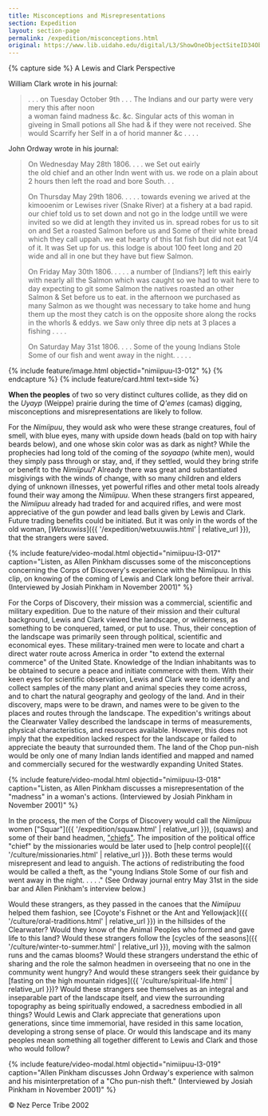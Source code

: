 ```yaml
---
title: Misconceptions and Misrepresentations
section: Expedition
layout: section-page
permalink: /expedition/misconceptions.html
original: https://www.lib.uidaho.edu/digital/L3/ShowOneObjectSiteID34ObjectID139.html
---
```


{% capture side %}
A Lewis and Clark Perspective

William Clark wrote in his journal:

> . . . on Tuesday October 9th . . . The Indians and our party were very mery this after noon <br>a woman faind madness &c. &c. Singular acts of this woman in giveing in Small potions all She had & if they were not received. She would Scarrify her Self in a of horid manner &c . . . .

John Ordway wrote in his journal:

> On Wednesday May 28th 1806. . . . we Set out eairly <br>the old chief and an other Indn went with us. we rode on a plain about 2 hours then left the road and bore South. . .
> 
> On Thursday May 29th 1806. . . . . towards evening we arived at the kimooenim or Lewises river (Snake River) at a fishery at a bad rapid. our chief told us to set down and not go in the lodge untill we were invited so we did at length they invited us in. spread robes for us to sit on and Set a roasted Salmon before us and Some of their white bread which they call uppah. we eat hearty of this fat fish but did not eat 1/4 of it. It was Set up for us. this lodge is about 100 feet long and 20 wide and all in one but they have but fiew Salmon.
>
> On Friday May 30th 1806. . . . . a number of [Indians?] left this eairly with nearly all the Salmon which was caught so we had to wait here to day expecting to git some Salmon the natives roasted an other Salmon & Set before us to eat. in the afternoon we purchased as many Salmon as we thought was necessary to take home and hung them up the most they catch is on the opposite shore along the rocks in the whorls & eddys. we Saw only three dip nets at 3 places a fishing . . . .
> 
> On Saturday May 31st 1806. . . . Some of the young Indians Stole Some of our fish and went away in the night. . . . . 

{% include feature/image.html objectid="nimiipuu-l3-012" %}
{% endcapture %}
{% include feature/card.html text=side %}

**When the peoples** of two so very distinct cultures collide, as they did on the _Uyayp_ (Weippe) prairie during the time of _Q'emes_ (camas) digging, misconceptions and misrepresentations are likely to follow.

For the _Nimíipuu_, they would ask who were these strange creatures, foul of smell, with blue eyes, many with upside down heads (bald on top with hairy beards below), and one whose skin color was as dark as night? While the prophecies had long told of the coming of the _soyaapo_ (white men), would they simply pass through or stay, and, if they settled, would they bring strife or benefit to the _Nimíipuu_? Already there was great and substantiated misgivings with the winds of change, with so many children and elders dying of unknown illnesses, yet powerful rifles and other metal tools already found their way among the _Nimíipuu_. When these strangers first appeared, the _Nimíipuu_ already had traded for and acquired rifles, and were most appreciative of the gun powder and lead balls given by Lewis and Clark. Future trading benefits could be initiated. But it was only in the words of the old woman, [_Wetxuwiss_]({{ '/expedition/wetxuuwiis.html' | relative_url }}), that the strangers were saved.

{% include feature/video-modal.html objectid="nimiipuu-l3-017" caption="Listen, as Allen Pinkham discusses some of the misconceptions concerning the Corps of Discovery's experience with the Nimíipuu. In this clip, on knowing of the coming of Lewis and Clark long before their arrival. (Interviewed by Josiah Pinkham in November 2001)" %}

For the Corps of Discovery, their mission was a commercial, scientific and military expedition. Due to the nature of their mission and their cultural background, Lewis and Clark viewed the landscape, or wilderness, as something to be conquered, tamed, or put to use. Thus, their conception of the landscape was primarily seen through political, scientific and economical eyes. These military-trained men were to locate and chart a direct water route across America in order "to extend the external commerce" of the United State. Knowledge of the Indian inhabitants was to be obtained to secure a peace and initiate commerce with them. With their keen eyes for scientific observation, Lewis and Clark were to identify and collect samples of the many plant and animal species they come across, and to chart the natural geography and geology of the land. And in their discovery, maps were to be drawn, and names were to be given to the places and routes through the landscape. The expedition's writings about the Clearwater Valley described the landscape in terms of measurements, physical characteristics, and resources available. However, this does not imply that the expedition lacked respect for the landscape or failed to appreciate the beauty that surrounded them. The land of the Chop pun-nish would be only one of many Indian lands identified and mapped and named and commercially secured for the westwardly expanding United States.

{% include feature/video-modal.html objectid="nimiipuu-l3-018" caption="Listen, as Allen Pinkham discusses a misrepresentation of the \"madness\" in a woman's actions. (Interviewed by Josiah Pinkham in November 2001)" %}

In the process, the men of the Corps of Discovery would call the _Nimíipuu_ women ["Squar"]({{ '/expedition/squaw.html' | relative_url }}), (squaws) and some of their band headmen, ["chiefs"](ShowOneObjectSiteID34ObjectID94.html). The imposition of the political office "chief" by the missionaries would be later used to [help control people]({{ '/culture/missionaries.html' | relative_url }}). Both these terms would misrepresent and lead to anguish. The actions of redistributing the food would be called a theft, as the "young Indians Stole Some of our fish and went away in the night. . . . ." (See Ordway journal entry May 31st in the side bar and Allen Pinkham's interview below.)

Would these strangers, as they passed in the canoes that the _Nimíipuu_ helped them fashion, see [Coyote's Fishnet or the Ant and Yellowjack]({{ '/culture/oral-traditions.html' | relative_url }}) in the hillsides of the Clearwater? Would they know of the Animal Peoples who formed and gave life to this land? Would these strangers follow the [cycles of the seasons]({{ '/culture/winter-to-summer.html' | relative_url }}), moving with the salmon runs and the camas blooms? Would these strangers understand the ethic of sharing and the role the salmon headmen in overseeing that no one in the community went hungry? And would these strangers seek their guidance by [fasting on the high mountain ridges]({{ '/culture/spiritual-life.html' | relative_url }})? Would these strangers see themselves as an integral and inseparable part of the landscape itself, and view the surrounding topography as being spiritually endowed, a sacredness embodied in all things? Would Lewis and Clark appreciate that generations upon generations, since time immemorial, have resided in this same location, developing a strong sense of place. Or would this landscape and its many peoples mean something all together different to Lewis and Clark and those who would follow?

{% include feature/video-modal.html objectid="nimiipuu-l3-019" caption="Allen Pinkham discusses John Ordway's experience with salmon and his misinterpretation of a \"Cho pun-nish theft.\" (Interviewed by Josiah Pinkham in November 2001)" %}

© Nez Perce Tribe 2002
